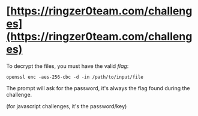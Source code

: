 # [https://ringzer0team.com/challenges](https://ringzer0team.com/challenges)

To decrypt the files, you must have the valid *flag*:

    openssl enc -aes-256-cbc -d -in /path/to/input/file

The prompt will ask for the password, it's always the flag found during the challenge.

(for javascript challenges, it's the password/key)
